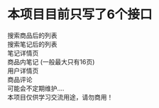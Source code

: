# 本项目目前只写了6个接口
  搜索商品后的列表   
  搜索笔记后的列表   
  笔记详情页   
  商品内笔记 (一般最大只有16页)   
  用户详情页   
  商品评论   
  可能会不定期维护....   
  本项目仅供学习交流用途，请勿商用！   
